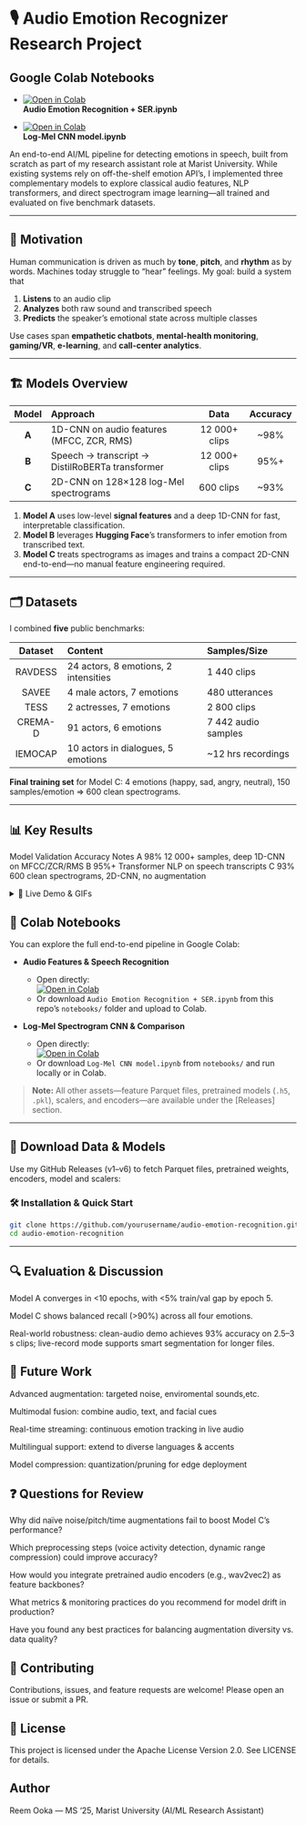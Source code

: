 # 🎙️ Audio Emotion Recognizer Research Project

## Google Colab Notebooks

- [![Open in Colab](https://colab.research.google.com/assets/colab-badge.svg)](https://colab.research.google.com/drive/10KJNwR9PpfmUY5s4pIdLKwcyUfF1vdUM?usp=sharing)  
  **Audio Emotion Recognition + SER.ipynb**  

- [![Open in Colab](https://colab.research.google.com/assets/colab-badge.svg)](https://colab.research.google.com/drive/1WF_-mt-7vC9dTpyXaGGClFoa1cjwHLz6?usp=sharing)  
  **Log-Mel CNN model.ipynb**  

An end-to-end AI/ML pipeline for detecting emotions in speech, built from scratch as part of my research assistant role at Marist University. While existing systems rely on off-the-shelf emotion API’s, I implemented three complementary models to explore classical audio features, NLP transformers, and direct spectrogram image learning—all trained and evaluated on five benchmark datasets.

---

## 🚀 Motivation

Human communication is driven as much by **tone**, **pitch**, and **rhythm** as by words. Machines today struggle to “hear” feelings. My goal: build a system that  
1. **Listens** to an audio clip  
2. **Analyzes** both raw sound and transcribed speech  
3. **Predicts** the speaker’s emotional state across multiple classes  

Use cases span **empathetic chatbots**, **mental-health monitoring**, **gaming/VR**, **e-learning**, and **call-center analytics**.

---

## 🏗️ Models Overview

| Model   | Approach                                                            | Data         | Accuracy  |
|:-------:|:--------------------------------------------------------------------|:------------:|:---------:|
| **A**   | 1D-CNN on audio features (MFCC, ZCR, RMS)                           | 12 000+ clips| ~98%      |
| **B**   | Speech → transcript → DistilRoBERTa transformer                     | 12 000+ clips| 95%+      |
| **C**   | 2D-CNN on 128×128 log-Mel spectrograms                              | 600 clips    | ~93%      |

1. **Model A** uses low-level **signal features** and a deep 1D-CNN for fast, interpretable classification.  
2. **Model B** leverages **Hugging Face**’s transformers to infer emotion from transcribed text.  
3. **Model C** treats spectrograms as images and trains a compact 2D-CNN end-to-end—no manual feature engineering required.

---

## 🗂️ Datasets

I combined **five** public benchmarks:

| Dataset  | Content                                  | Samples/Size           |
|:--------:|:-----------------------------------------|:-----------------------|
| RAVDESS  | 24 actors, 8 emotions, 2 intensities     | 1 440 clips            |
| SAVEE    | 4 male actors, 7 emotions                | 480 utterances         |
| TESS     | 2 actresses, 7 emotions                  | 2 800 clips            |
| CREMA-D  | 91 actors, 6 emotions                    | 7 442 audio samples    |
| IEMOCAP  | 10 actors in dialogues, 5 emotions       | ~12 hrs recordings     |

**Final training set** for Model C: 4 emotions (happy, sad, angry, neutral), 150 samples/emotion ⇒ 600 clean spectrograms.

---

## 📊 Key Results
Model	Validation Accuracy	Notes
A	98%	12 000+ samples, deep 1D-CNN on MFCC/ZCR/RMS
B	95%+	Transformer NLP on speech transcripts
C	93%	600 clean spectrograms, 2D-CNN, no augmentation

<details> <summary>🎥 Live Demo & GIFs</summary>


</details>

## 📓 Colab Notebooks

You can explore the full end-to-end pipeline in Google Colab:

- **Audio Features & Speech Recognition**  
  - Open directly:  
    [![Open in Colab](https://colab.research.google.com/assets/colab-badge.svg)](https://colab.research.google.com/drive/10KJNwR9PpfmUY5s4pIdLKwcyUfF1vdUM?usp=sharing)  
  - Or download `Audio Emotion Recognition + SER.ipynb` from this repo’s `notebooks/` folder and upload to Colab.

- **Log-Mel Spectrogram CNN & Comparison**  
  - Open directly:  
    [![Open in Colab](https://colab.research.google.com/assets/colab-badge.svg)](https://colab.research.google.com/drive/1WF_-mt-7vC9dTpyXaGGClFoa1cjwHLz6?usp=sharing)  
  - Or download `Log-Mel CNN model.ipynb` from `notebooks/` and run locally or in Colab.

> **Note:** All other assets—feature Parquet files, pretrained models (`.h5`, `.pkl`), scalers, and encoders—are available under the [Releases] section.  

---


## 💾 Download Data & Models
Use my GitHub Releases (v1–v6) to fetch Parquet files, pretrained weights, encoders, model and scalers:

### 🛠️ Installation & Quick Start
 ```bash
git clone https://github.com/yourusername/audio-emotion-recognition.git
cd audio-emotion-recognition
 ```

---

## 🔍 Evaluation & Discussion
Model A converges in <10 epochs, with <5% train/val gap by epoch 5.

Model C shows balanced recall (>90%) across all four emotions.

Real-world robustness: clean-audio demo achieves 93% accuracy on 2.5–3 s clips; live-record mode supports smart segmentation for longer files.

## 🌟 Future Work
Advanced augmentation: targeted noise, enviromental sounds,etc.

Multimodal fusion: combine audio, text, and facial cues

Real-time streaming: continuous emotion tracking in live audio

Multilingual support: extend to diverse languages & accents

Model compression: quantization/pruning for edge deployment

## ❓ Questions for Review
Why did naïve noise/pitch/time augmentations fail to boost Model C’s performance?

Which preprocessing steps (voice activity detection, dynamic range compression) could improve accuracy?

How would you integrate pretrained audio encoders (e.g., wav2vec2) as feature backbones?

What metrics & monitoring practices do you recommend for model drift in production?

Have you found any best practices for balancing augmentation diversity vs. data quality?

## 🤝 Contributing
Contributions, issues, and feature requests are welcome! Please open an issue or submit a PR.

## 📝 License
This project is licensed under the  Apache License Version 2.0. See LICENSE for details.

## Author
Reem Ooka — MS ‘25, Marist University (AI/ML Research Assistant)
